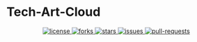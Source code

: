 # Tech-Art-Cloud

<p align="center">
<a href="https://github.com/Dev-Huang1/Tech-Art-Cloud/blob/master/LICENSE" target="blank">
<img src="https://img.shields.io/github/license/Dev-Huang1/Tech-Art-Cloud?style=flat-square" alt="license" />
</a>
<a href="https://github.com/Dev-Huang1/Tech-Art-Cloud/fork" target="blank">
<img src="https://img.shields.io/github/forks/Dev-Huang1/Tech-Art-Cloud?style=flat-square" alt="forks"/>
</a>
<a href="https://github.com/Dev-Huang1/Tech-Art-Cloud/stargazers" target="blank">
<img src="https://img.shields.io/github/stars/Dev-Huang1/Tech-Art-Cloud?style=flat-square" alt="stars"/>
</a>
<a href="https://github.com/Dev-Huang1/Tech-Art-Cloud/issues" target="blank">
<img src="https://img.shields.io/github/issues/Dev-Huang1/Tech-Art-Cloud?style=flat-square" alt="issues"/>
</a>
<a href="https://github.com/Dev-Huang1/Tech-Art-Cloud/pulls" target="blank">
<img src="https://img.shields.io/github/issues-pr/Dev-Huang1/Tech-Art-Cloud?style=flat-square" alt="pull-requests"/>
</a>
</p>
